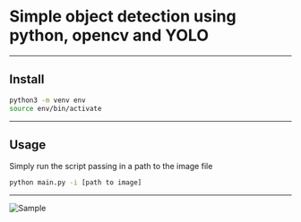# Simple object detection using python, opencv and YOLO

---

## Install

```bash
python3 -m venv env
source env/bin/activate
```

---

## Usage

Simply run the script passing in a path to the image file

```bash
python main.py -i [path to image]
```

---

![Sample](https://i.ibb.co/CwvbHdV/result.jpg)
